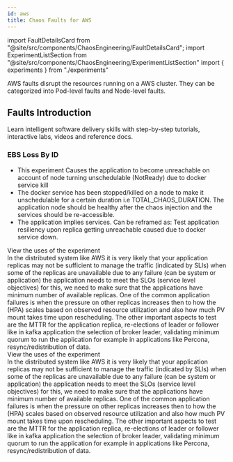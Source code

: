```yaml
---
id: aws
title: Chaos Faults for AWS
---
```


<!-- Import statement for Custom Components -->

import FaultDetailsCard from "@site/src/components/ChaosEngineering/FaultDetailsCard";
import ExperimentListSection from "@site/src/components/ChaosEngineering/ExperimentListSection"
import { experiments } from "./experiments"

<!-- Heading Description -->

AWS faults disrupt the resources running on a AWS cluster. They can be categorized into Pod-level faults and Node-level faults.

<!-- Experiment List and Search Bar (every experiment added below, need to be added in this file also) -->

<ExperimentListSection experiments={experiments} />

## Faults Introduction

Learn intelligent software delivery skills with step-by-step tutorials, interactive labs, videos and reference docs.

<!-- Code for Fault Card starts from here -->

<FaultDetailsCard category="aws">

<!-- please specify category in above tag to generate correct experiment icons and links by itself, if links are broken please contact @Sahil, that's me -->

### EBS Loss By ID

<!-- Need above heading in markdown ### for it to populate right navigation bar and generate links -->

- This experiment Causes the application to become unreachable on account of node turning unschedulable (NotReady) due to docker service kill
- The docker service has been stopped/killed on a node to make it unschedulable for a certain duration i.e TOTAL_CHAOS_DURATION. The application node should be healthy after the chaos injection and the services should be re-accessible.
- The application implies services. Can be reframed as: Test application resiliency upon replica getting unreachable caused due to docker service down.

<!-- <accordion color='green'/> has same usage as details but green in color -->

<accordion color="green">
    <summary>View the uses of the experiment</summary>
    In the distributed system like AWS it is very likely that your application replicas may not be sufficient to manage the traffic (indicated by SLIs) when some of the replicas are unavailable due to any failure (can be system or application) the application needs to meet the SLOs (service level objectives) for this, we need to make sure that the applications have minimum number of available replicas. One of the common application failures is when the pressure on other replicas increases then to how the (HPA) scales based on observed resource utilization and also how much PV mount takes time upon rescheduling. The other important aspects to test are the MTTR for the application replica, re-elections of leader or follower like in kafka application the selection of broker leader, validating minimum quorum to run the application for example in applications like Percona, resync/redistribution of data.
</accordion>

<!-- <accordion /> has same usage as details with default blue color -->

<accordion>
    <summary>View the uses of the experiment</summary>
    In the distributed system like AWS it is very likely that your application replicas may not be sufficient to manage the traffic (indicated by SLIs) when some of the replicas are unavailable due to any failure (can be system or application) the application needs to meet the SLOs (service level objectives) for this, we need to make sure that the applications have minimum number of available replicas. One of the common application failures is when the pressure on other replicas increases then to how the (HPA) scales based on observed resource utilization and also how much PV mount takes time upon rescheduling. The other important aspects to test are the MTTR for the application replica, re-elections of leader or follower like in kafka application the selection of broker leader, validating minimum quorum to run the application for example in applications like Percona, resync/redistribution of data.
</accordion>

<!-- ensure to enclose all markdown inside the <FaultDetailsCard/> tag-->

</FaultDetailsCard>

<!-- Code for Fault Card ends here -->
